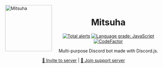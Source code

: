 
<img width="150" height="150" align="left" style="float: left; margin: 0 10px 0 0;" alt="Mitsuha" src="https://cdn.discordapp.com/avatars/749640517549293729/7e7e4114a2a23227d297d858cd6a5b47.png?size=2048" />

<div align="center">

<h1 id="mitsuha">Mitsuha</h1>
<p><a href="https://lgtm.com/projects/g/theRealAyan/mitsuha-project/alerts/"><img src="https://img.shields.io/lgtm/alerts/g/theRealAyan/mitsuha-project.svg?logo=lgtm&amp;logoWidth=18" alt="Total alerts"></a>
<a href="https://lgtm.com/projects/g/theRealAyan/mitsuha-project/context:javascript"><img src="https://img.shields.io/lgtm/grade/javascript/g/theRealAyan/mitsuha-project.svg?logo=lgtm&amp;logoWidth=18" alt="Language grade: JavaScript"></a>
<a href="https://www.codefactor.io/repository/github/therealayan/mitsuha-project"><img src="https://www.codefactor.io/repository/github/therealayan/mitsuha-project/badge" alt="CodeFactor"></a></p>
<p>Multi-purpose Discord bot made with Discord.js.</p>
<p><a href="https://discord.com/oauth2/authorize?client_id=749640517549293729&amp;permissions=205323366&amp;scope=bot">🔗 Invite to server</a> |
<a href="https://discord.gg/6Pwak89TTg">🔗 Join support server</a></p>

</div>


